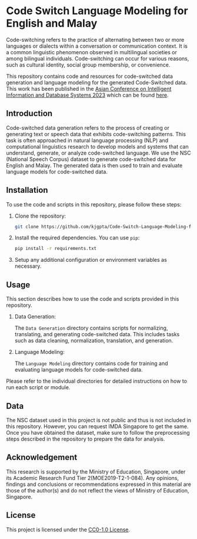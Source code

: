 # Code Switch Language Modeling for English and Malay
Code-switching refers to the practice of alternating between two or more languages or dialects within a conversation or communication context. It is a common linguistic phenomenon observed in multilingual societies or among bilingual individuals. Code-switching can occur for various reasons, such as cultural identity, social group membership, or convenience.

This repository contains code and resources for code-switched data generation and language modeling for the generated Code-Switched data. This work has been published in the [Asian Conference on Intelligent Information and Database Systems 2023](https://aciids.pwr.edu.pl/2023/) which can be found [here](https://link.springer.com/chapter/10.1007/978-981-99-5837-5_26).

## Introduction

Code-switched data generation refers to the process of creating or generating text or speech data that exhibits code-switching patterns. This task is often approached in natural language processing (NLP) and computational linguistics research to develop models and systems that can understand, generate, or analyze code-switched language. We use the NSC (National Speech Corpus) dataset to generate code-switched data for English and Malay. The generated data is then used to train and evaluate language models for code-switched data.

## Installation

To use the code and scripts in this repository, please follow these steps:

1. Clone the repository:

   ```bash
   git clone https://github.com/kjgpta/Code-Switch-Language-Modeling-for-English-and-Malay.git
   ```

2. Install the required dependencies. You can use `pip`:

   ```bash
   pip install -r requirements.txt
   ```

3. Setup any additional configuration or environment variables as necessary.

## Usage

This section describes how to use the code and scripts provided in this repository.

1. Data Generation:

   The `Data Generation` directory contains scripts for normalizing, translating, and generating code-switched data. This includes tasks such as data cleaning, normalization, translation, and generation.

2. Language Modeling:

   The `Language Modeling` directory contains code for training and evaluating language models for code-switched data.

Please refer to the individual directories for detailed instructions on how to run each script or module.

## Data

The NSC dataset used in this project is not public and thus is not included in this repository. However, you can request IMDA Singapore to get the same. Once you have obtained the dataset, make sure to follow the preprocessing steps described in the repository to prepare the data for analysis.

## Acknowledgement
This research is supported by the Ministry of Education, Singapore, under its Academic Research Fund Tier 2(MOE2019-T2-1-084). Any opinions, findings and conclusions or recommendations expressed in this material are those of the author(s) and do not reflect the views of Ministry of Education, Singapore.


## License

This project is licensed under the [CC0-1.0 License](LICENSE).